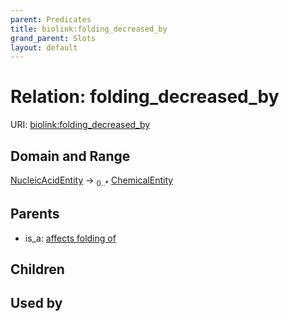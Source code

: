 ```yaml
---
parent: Predicates
title: biolink:folding_decreased_by
grand_parent: Slots
layout: default
---
```


# Relation: folding_decreased_by




URI: [biolink:folding_decreased_by](https://w3id.org/biolink/vocab/folding_decreased_by)

## Domain and Range

[NucleicAcidEntity](NucleicAcidEntity.md) ->  <sub>0..*</sub> [ChemicalEntity](ChemicalEntity.md)

## Parents

 *  is_a: [affects folding of](affects_folding_of.md)

## Children


## Used by

